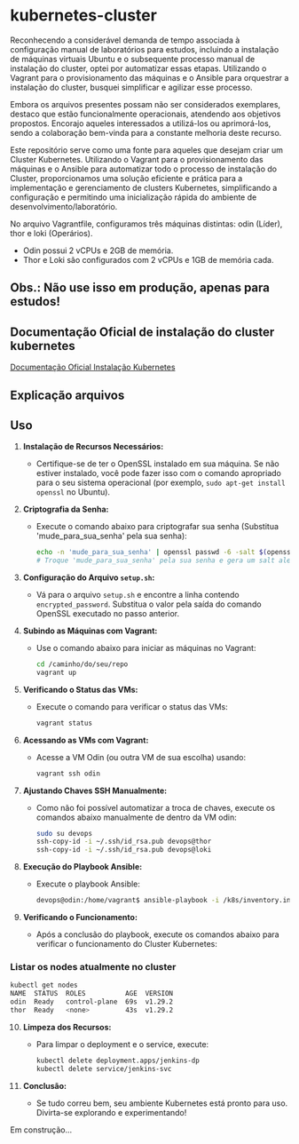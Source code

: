 # kubernetes-cluster

Reconhecendo a considerável demanda de tempo associada à configuração manual de laboratórios para estudos, incluindo a instalação de máquinas virtuais Ubuntu e o subsequente processo manual de instalação do cluster, optei por automatizar essas etapas. Utilizando o Vagrant para o provisionamento das máquinas e o Ansible para orquestrar a instalação do cluster, busquei simplificar e agilizar esse processo.

Embora os arquivos presentes possam não ser considerados exemplares, destaco que estão funcionalmente operacionais, atendendo aos objetivos propostos. Encorajo aqueles interessados a utilizá-los ou aprimorá-los, sendo a colaboração bem-vinda para a constante melhoria deste recurso.

Este repositório serve como uma fonte para aqueles que desejam criar um Cluster Kubernetes. Utilizando o Vagrant para o provisionamento das máquinas e o Ansible para automatizar todo o processo de instalação do Cluster, proporcionamos uma solução eficiente e prática para a implementação e gerenciamento de clusters Kubernetes, simplificando a configuração e permitindo uma inicialização rápida do ambiente de desenvolvimento/laboratório.

No arquivo Vagrantfile, configuramos três máquinas distintas: odin (Líder), thor e loki (Operários).

- Odin possui 2 vCPUs e 2GB de memória.
- Thor e Loki são configurados com 2 vCPUs e 1GB de memória cada.

## Obs.: Não use isso em produção, apenas para estudos! 

## Documentação Oficial de instalação do cluster kubernetes

[Documentação Oficial Instalação Kubernetes](https://kubernetes.io/docs/setup/production-environment/tools/kubeadm/install-kubeadm/)

## Explicação arquivos


## Uso


1. **Instalação de Recursos Necessários:**
   - Certifique-se de ter o OpenSSL instalado em sua máquina. Se não estiver instalado, você pode fazer isso com o comando apropriado para o seu sistema operacional (por exemplo, `sudo apt-get install openssl` no Ubuntu).

2. **Criptografia da Senha:**
   - Execute o comando abaixo para criptografar sua senha (Substitua 'mude_para_sua_senha' pela sua senha):
     ```bash
     echo -n 'mude_para_sua_senha' | openssl passwd -6 -salt $(openssl rand -base64 3) -stdin
     # Troque 'mude_para_sua_senha' pela sua senha e gera um salt aleatório usando openssl rand -base64 3
     ```

3. **Configuração do Arquivo `setup.sh`:**
   - Vá para o arquivo `setup.sh` e encontre a linha contendo `encrypted_password`. Substitua o valor pela saída do comando OpenSSL executado no passo anterior.

4. **Subindo as Máquinas com Vagrant:**
   - Use o comando abaixo para iniciar as máquinas no Vagrant:
     ```bash
     cd /caminho/do/seu/repo
     vagrant up
     ```

5. **Verificando o Status das VMs:**
   - Execute o comando para verificar o status das VMs:
     ```bash
     vagrant status
     ```

6. **Acessando as VMs com Vagrant:**
   - Acesse a VM Odin (ou outra VM de sua escolha) usando:
     ```bash
     vagrant ssh odin
     ```

7. **Ajustando Chaves SSH Manualmente:**
   - Como não foi possível automatizar a troca de chaves, execute os comandos abaixo manualmente de dentro da VM odin:
     ```bash
     sudo su devops
     ssh-copy-id -i ~/.ssh/id_rsa.pub devops@thor
     ssh-copy-id -i ~/.ssh/id_rsa.pub devops@loki
     ```

8. **Execução do Playbook Ansible:**
   - Execute o playbook Ansible:
     ```bash
     devops@odin:/home/vagrant$ ansible-playbook -i /k8s/inventory.ini /k8s/kubernetes_playbook.yaml
     ```

9. **Verificando o Funcionamento:**
   - Após a conclusão do playbook, execute os comandos abaixo para verificar o funcionamento do Cluster Kubernetes:
   
### Listar os nodes atualmente no cluster

```bash
kubectl get nodes
NAME  STATUS  ROLES          AGE  VERSION
odin  Ready   control-plane  69s  v1.29.2
thor  Ready   <none>         43s  v1.29.2
```


10. **Limpeza dos Recursos:**
    - Para limpar o deployment e o service, execute:
      ```bash
      kubectl delete deployment.apps/jenkins-dp
      kubectl delete service/jenkins-svc
      ```

11. **Conclusão:**
    - Se tudo correu bem, seu ambiente Kubernetes está pronto para uso. Divirta-se explorando e experimentando! 


Em construção...
